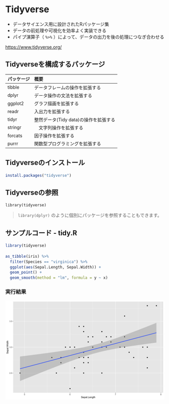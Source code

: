 # Tidyverse

* データサイエンス用に設計されたRパッケージ集
* データの前処理や可視化を効率よく実装できる
* パイプ演算子（ `%>%` ）によって、データの出力を後の処理につなぎ合わせる

https://www.tidyverse.org/

## Tidyverseを構成するパッケージ

|パッケージ|概要|
|:--|:--|
| tibble | データフレームの操作を拡張する |
| dplyr | データ操作の文法を拡張する |
| ggplot2 | グラフ描画を拡張する |
| readr | 入出力を拡張する |
| tidyr | 整然データ(Tidy data)の操作を拡張する |
| stringr |　文字列操作を拡張する |
| forcats | 因子操作を拡張する |
| purrr | 関数型プログラミングを拡張する |


## Tidyverseのインストール

```R
install.packages("tidyverse")
```

## Tidyverseの参照

```
library(tidyverse)
```

> `library(dplyr)` のように個別にパッケージを参照することもできます。

## サンプルコード - tidy.R


```R
library(tidyverse)

as_tibble(iris) %>%
  filter(Species == "virginica") %>%
  ggplot(aes(Sepal.Length, Sepal.Width)) +
  geom_point() +
  geom_smooth(method = "lm", formula = y ~ x)
```

### 実行結果

<img src="img/tidyverse/001.png" width="500px">
